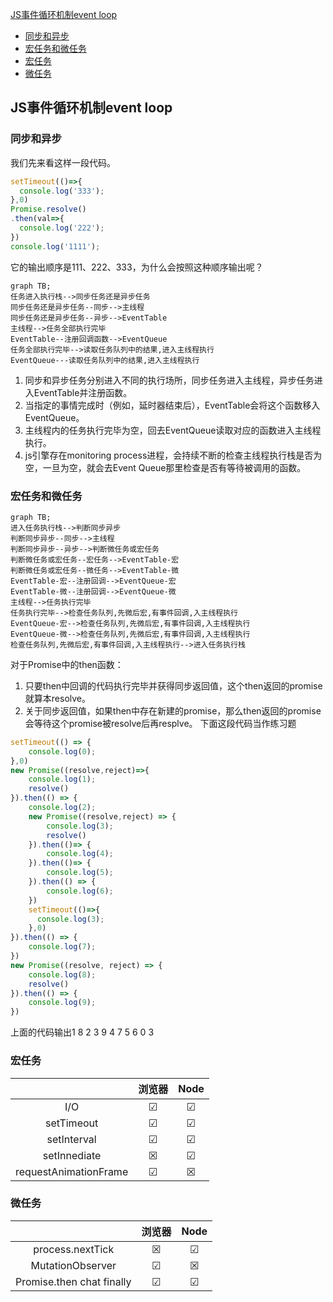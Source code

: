 [JS事件循环机制event loop](#1)
  - [同步和异步](#2)
  - [宏任务和微任务](#3)
  - [宏任务](#4)
  - [微任务](#5)

<p id=1></p>

## JS事件循环机制event loop

<p id=2></p>

### 同步和异步
我们先来看这样一段代码。
```js
setTimeout(()=>{
  console.log('333');
},0)
Promise.resolve()
.then(val=>{
  console.log('222');
})
console.log('1111');
```
它的输出顺序是111、222、333，为什么会按照这种顺序输出呢？
```mermaid
graph TB;
任务进入执行栈-->同步任务还是异步任务
同步任务还是异步任务--同步-->主线程
同步任务还是异步任务--异步-->EventTable
主线程-->任务全部执行完毕
EventTable--注册回调函数-->EventQueue
任务全部执行完毕-->读取任务队列中的结果,进入主线程执行
EventQueue---读取任务队列中的结果,进入主线程执行
```
1. 同步和异步任务分别进入不同的执行场所，同步任务进入主线程，异步任务进入EventTable并注册函数。
2. 当指定的事情完成时（例如，延时器结束后），EventTable会将这个函数移入EventQueue。
3. 主线程内的任务执行完毕为空，回去EventQueue读取对应的函数进入主线程执行。
4. js引擎存在monitoring process进程，会持续不断的检查主线程执行栈是否为空，一旦为空，就会去Event Queue那里检查是否有等待被调用的函数。 

<p id=3></p>

### 宏任务和微任务
```mermaid
graph TB;
进入任务执行栈-->判断同步异步
判断同步异步--同步-->主线程
判断同步异步--异步-->判断微任务或宏任务
判断微任务或宏任务--宏任务-->EventTable-宏
判断微任务或宏任务--微任务-->EventTable-微
EventTable-宏--注册回调-->EventQueue-宏
EventTable-微--注册回调-->EventQueue-微
主线程-->任务执行完毕
任务执行完毕-->检查任务队列,先微后宏,有事件回调,入主线程执行
EventQueue-宏-->检查任务队列,先微后宏,有事件回调,入主线程执行
EventQueue-微-->检查任务队列,先微后宏,有事件回调,入主线程执行
检查任务队列,先微后宏,有事件回调,入主线程执行-->进入任务执行栈
```
对于Promise中的then函数：
1. 只要then中回调的代码执行完毕并获得同步返回值，这个then返回的promise就算本resolve。
2. 关于同步返回值，如果then中存在新建的promise，那么then返回的promise会等待这个promise被resolve后再resplve。
下面这段代码当作练习题
```js
setTimeout(() => {
    console.log(0);
},0)
new Promise((resolve,reject)=>{
    console.log(1);
    resolve()
}).then(() => {
    console.log(2);
    new Promise((resolve,reject) => {
        console.log(3);
        resolve()
    }).then(()=> {
        console.log(4);
    }).then(()=> {
        console.log(5);
    }).then(() => {
        console.log(6);
    })
    setTimeout(()=>{
      console.log(3);
    },0)
}).then(() => {
    console.log(7);
})
new Promise((resolve, reject) => {
    console.log(8);
    resolve()
}).then(() => {
    console.log(9);
})
```
上面的代码输出1 8 2 3 9 4 7 5 6 0 3

<p id=4></p>

### 宏任务

|                       | 浏览器  |  Node   |
| :-------------------: | :-----: | :-----: |
|          I/O          | &#9745; | &#9745; |
|      setTimeout       | &#9745; | &#9745; |
|      setInterval      | &#9745; | &#9745; |
|     setInnediate      | &#9746; | &#9745; |
| requestAnimationFrame | &#9745; | &#9746; |

<p id=5></p>

### 微任务

|                           | 浏览器  |  Node   |
| :-----------------------: | :-----: | :-----: |
|     process.nextTick      | &#9746; | &#9745; |
|     MutationObserver      | &#9745; | &#9746; |
| Promise.then chat finally | &#9745; | &#9745; |
